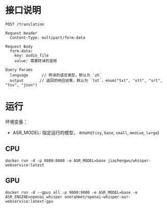 # 接口说明
```shell
POST /translation

Request Header
  Content-Type: multipart/form-data

Request Body
  form-data:
    key: audio_file
    value: 需要转译的音频

Query Params
  language      // 转译的语言类型，默认为 `zh`
  output       // 返回的响应结果，默认为 `txt`，enum("txt", "vtt", "srt", "tsv", "json")
```

# 运行
环境变量：
- ASR_MODEL: 指定运行的模型， enum(`tiny`, `base`, `small`, `medium`, `large`)
## CPU
```shell
docker run -d -p 8080:8080 -e ASR_MODEL=base jiachengwu/whisper-webservice:latest
```
## GPU
```shell
docker run -d --gpus all -p 9000:9000 -e ASR_MODEL=base -e ASR_ENGINE=openai_whisper onerahmet/openai-whisper-asr-webservice:latest-gpu
```
